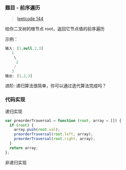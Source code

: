 ### 题目 - 前序遍历

> [leetcode 144](https://leetcode-cn.com/problems/binary-tree-preorder-traversal/)

给你二叉树的根节点 root，返回它节点值的前序遍历

示例：

```js
输入: [1,null,2,3]
   1
    \
     2
    /
   3
输出: [1,2,3]
```

进阶: 递归算法很简单，你可以通过迭代算法完成吗？

### 代码实现

递归实现

```js
var preorderTraversal = function (root, array = []) {
  if (root) {
    array.push(root.val);
    preorderTraversal(root.left, array);
    preorderTraversal(root.right, array);
  }
  return array;
};
```

非递归实现
